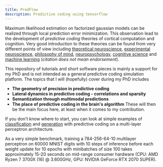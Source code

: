 ```yaml
---
title: PredFlow
description: Predictive coding using tensorflow
---
```


Maximum likelihood estimation on factorized gaussian models can be realized through local prediction error minimization. This observation lead to the development of _predictive coding_ theories of cortical computation and cognition. 
Very good introduction to these theories 
can be found from very different points of view including [theoretical neuroscience](https://www.nature.com/articles/nrn2787),
[experimental neuroscience](https://www.sciencedirect.com/science/article/pii/S0896627318308572),
[philosophy of mind](https://predictive-mind.net/papers/vanilla-pp-for-philosophers-a-primer-on-predictive-processing),
[neuropsychology](https://www.sciencedirect.com/science/article/pii/S0006322318315324),
[cognitive science](https://www.cambridge.org/core/journals/behavioral-and-brain-sciences/article/whatever-next-predictive-brains-situated-agents-and-the-future-of-cognitive-science/33542C736E17E3D1D44E8D03BE5F4CD9#article) and
[machine learning](https://arxiv.org/abs/2107.12979) (*citation does not mean endorsement*). 

This repository of tutorials and short software pieces is mainly a support for my PhD and is not intended as a general predictive coding simulation platform.
The topics that I will (hopefully) cover during my PhD includes 
 - **The geometry of precision in predictive coding**
 - **Lateral dynamics in predictive coding - correlations and sparsity**
 - **Semantization through multimodal predictions**
 - **The place of predictive coding in the brain's algorithm**
These will then be the main focus here, at least when it comes to my contribution.

If you don't know where to start, you can look at simple examples of [classification](https://arnogranier.github.io/PredFlow/_build/html/mnist_experiments.html) and [generation](simplegeneration.md) with predictive coding on a multi-layer perceptron architecture. 

As a very simple benchmark, training a 784-256-64-10 multilayer perceptron on 60000 MNIST digits with 10 steps of inference before each weight update for 10
epochs with minibatches of size 100 takes approximately 15-20 seconds on mid-range consumer hardware (CPU: AMD Ryzen 7 3700X (16) @ 3.600GHz, GPU: NVIDIA GeForce RTX 2070 SUPER).